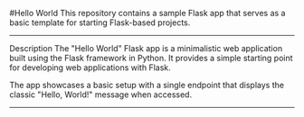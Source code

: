 #Hello World
This repository contains a sample Flask app that serves as a basic template for starting Flask-based projects.

<hr>
Description
The "Hello World" Flask app is a minimalistic web application built using the Flask framework in Python. It provides a simple starting point for developing web applications with Flask.

The app showcases a basic setup with a single endpoint that displays the classic "Hello, World!" message when accessed.

<hr>